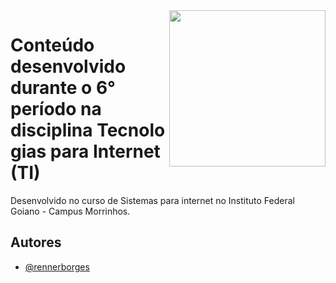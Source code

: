 <img align="right" src="https://upload.wikimedia.org/wikipedia/commons/thumb/7/7c/Instituto_Federal_Goiano_-_Marca_Vertical_2015.svg/800px-Instituto_Federal_Goiano_-_Marca_Vertical_2015.svg.png" width="250px">

# Conteúdo desenvolvido durante o 6° período na disciplina Tecnologias para Internet (TI) 

Desenvolvido no curso de Sistemas para internet no Instituto Federal Goiano - Campus Morrinhos. 


## Autores

- [@rennerborges](https://github.com/RennerBorges)


